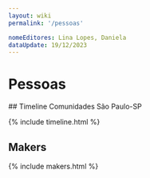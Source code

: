 ```yaml
---
layout: wiki
permalink: '/pessoas'

nomeEditores: Lina Lopes, Daniela
dataUpdate: 19/12/2023
---
```


# Pessoas
<div markdown="1" id="comunidades" class="conteudo-item">
## Timeline Comunidades São Paulo-SP

{% include timeline.html %}
</div>

<div markdown="1" id="makers" class="conteudo-item">

## Makers

{% include makers.html %}
</div>